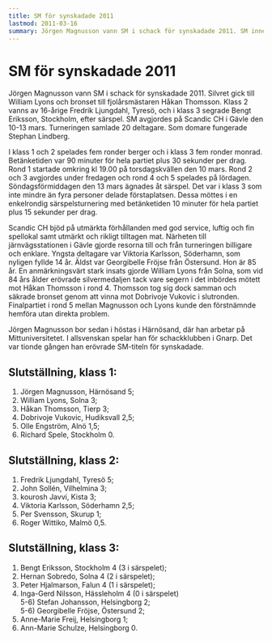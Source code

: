 ```yaml
---
title: SM för synskadade 2011 
lastmod: 2011-03-16
summary: Jörgen Magnusson vann SM i schack för synskadade 2011. SM innehöll spelare från 14 till 85 år och avgjordes i Gävle den 10-13 mars. Resultat och information från SM 2011
---
```


[]()

SM för synskadade 2011 
==========

Jörgen Magnusson vann SM i schack för synskadade 2011. Silvret gick till William Lyons och bronset till fjolårsmästaren Håkan Thomsson. Klass 2 vanns av 16-årige Fredrik Ljungdahl, Tyresö, och i klass 3 segrade Bengt Eriksson, Stockholm, efter särspel. SM avgjordes på Scandic CH i Gävle den 10-13 mars. Turneringen samlade 20 deltagare. Som domare fungerade Stephan Lindberg.

I klass 1 och 2 spelades fem ronder berger och i klass 3 fem ronder monrad. Betänketiden var 90 minuter för hela partiet plus 30 sekunder per drag. Rond 1 startade omkring kl 19.00 på torsdagskvällen den 10 mars. Rond 2 och 3 avgjordes under fredagen och rond 4 och 5 spelades på lördagen. Söndagsförmiddagen den 13 mars ägnades åt särspel. Det var i klass 3 som inte mindre än fyra personer delade förstaplatsen. Dessa möttes i en enkelrondig särspelsturnering med betänketiden 10 minuter för hela partiet plus 15 sekunder per drag.

Scandic CH bjöd på utmärkta förhållanden med god service, luftig och fin spellokal samt utmärkt och rikligt tilltagen mat. Närheten till järnvägsstationen i Gävle gjorde resorna till och från turneringen billigare och enklare. Yngsta deltagare var Viktoria Karlsson, Söderhamn, som nyligen fyllde 14 år. Äldst var Georgibelle Fröjse från Östersund. Hon är 85 år. En anmärkningsvärt stark insats gjorde William Lyons från Solna, som vid 84 års ålder erövrade silvermedaljen tack vare segern i det inbördes mötett mot Håkan Thomsson i rond 4. Thomsson tog sig dock samman och säkrade bronset genom att vinna mot Dobrivoje Vukovic i slutronden. Finalpartiet i rond 5 mellan Magnusson och Lyons kunde den förstnämnde hemföra utan direkta problem.

Jörgen Magnusson bor sedan i höstas i Härnösand, där han arbetar på Mittuniversitetet. I allsvenskan spelar han för schackklubben i Gnarp. Det var tionde gången han erövrade SM-titeln för synskadade.

Slutställning, klass 1:
----------

1) Jörgen Magnusson, Härnösand 5;  
2) William Lyons, Solna 3;  
3) Håkan Thomsson, Tierp 3;  
4) Dobrivoje Vukovic, Hudiksvall 2,5;  
5) Olle Engström, Alnö 1,5;  
6) Richard Spele, Stockholm 0.

Slutställning, klass 2:
----------

1) Fredrik Ljungdahl, Tyresö 5;  
2) John Sollén, Vilhelmina 3;  
3) kourosh Javvi, Kista 3;  
4) Viktoria Karlsson, Söderhamn 2,5;  
5) Per Svensson, Skurup 1;  
6) Roger Wittiko, Malmö 0,5.

Slutställning, klass 3:
----------

1) Bengt Eriksson, Stockholm 4 (3 i särspelet);  
2) Hernan Sobredo, Solna 4 (2 i särspelet);  
3) Peter Hjalmarson, Falun 4 (1 i särspelet);  
4) Inga-Gerd Nilsson, Hässleholm 4 (0 i särspelet)  
5-6) Stefan Johansson, Helsingborg 2;  
5-6) Georgibelle Fröjse, Östersund 2;  
7) Anne-Marie Freij, Helsingborg 1;  
8) Ann-Marie Schulze, Helsingborg 0.